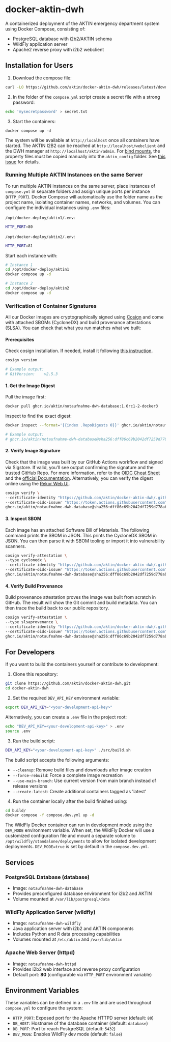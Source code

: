 # docker-aktin-dwh

A containerized deployment of the AKTIN emergency department system using Docker Compose, consisting of:
* PostgreSQL database with i2b2/AKTIN schema
* WildFly application server
* Apache2 reverse proxy with i2b2 webclient


## Installation for Users

1. Download the compose file:
```bash
curl -LO https://github.com/aktin/docker-aktin-dwh/releases/latest/download/compose.yml
```
2. In the folder of the `compose.yml` script create a secret file with a strong password:
```bash
echo 'mysecretpassword' > secret.txt
```
3. Start the containers:
```
docker compose up -d
```
The system will be available at `http://localhost` once all containers have started. The AKTIN I2B2 can be reached at  `http://localhost/webclient` and the DWH manager at `http://localhost/aktin/admin`. For [bind mounts](https://docs.docker.com/engine/storage/bind-mounts/), the property files must be copied manually into the `aktin_config` folder. See [this issue]([https://github.com/aktin/docker-aktin-dwh/issues/6](https://github.com/aktin/docker-aktin-dwh/issues/10)) for details.

### Running Multiple AKTIN Instances on the same Server

To run multiple AKTIN instances on the same server, place instances of `compose.yml` in separate folders and assign unique ports per instance (`HTTP_PORT`). Docker Compose will automatically use the folder name as the project name, isolating container names, networks, and volumes. You can configure the individual instances using `.env` files:

`/opt/docker-deploy/aktin1/.env`:
```bash
HTTP_PORT=80
```

`/opt/docker-deploy/aktin2/.env`:
```bash
HTTP_PORT=81
```

Start each instance with:

```bash
# Instance 1
cd /opt/docker-deploy/aktin1
docker compose up -d

# Instance 2
cd /opt/docker-deploy/aktin2
docker compose up -d
```

### Verification of Container Signatures
All our Docker images are cryptographically signed using [Cosign](https://docs.sigstore.dev/cosign/signing/overview/)  and come with attached SBOMs (CycloneDX) and build provenance attestations (SLSA). You can check that what you run matches what we built:

#### Prerequisites
Check cosign installation. If needed, install it following [this instruction](https://docs.sigstore.dev/cosign/system_config/installation/).
```bash
cosign version

# Example output:
# GitVersion:    v2.5.3
```

#### 1. Get the Image Digest
Pull the image first:
```bash
docker pull ghcr.io/aktin/notaufnahme-dwh-database:1.6rc1-2-docker3
```

Inspect to find the exact digest:
```bash
docker inspect --format='{{index .RepoDigests 0}}' ghcr.io/aktin/notaufnahme-dwh-database:1.6rc1-2-docker3

# Example output:
# ghcr.io/aktin/notaufnahme-dwh-database@sha256:dff86c69b2042df7259d778ab76799b95789e4cebd1a81fda1fd47444b724ecd
```

#### 2. Verify Image Signature
Check that the image was built by our GitHub Actions workflow and signed via Sigstore. If valid, you’ll see output confirming the signature and the trusted GitHub Repo. For more information, refer to the [OIDC Cheat Sheet](https://docs.sigstore.dev/quickstart/verification-cheat-sheet/) and the [official Documentation](https://docs.sigstore.dev/cosign/verifying/verify/). Alternatively, you can verify the digest online using the [Rekor Web UI](https://search.sigstore.dev/).
```bash
cosign verify \
--certificate-identity "https://github.com/aktin/docker-aktin-dwh/.github/workflows/build-deploy-docker.yml@refs/heads/main" \
--certificate-oidc-issuer "https://token.actions.githubusercontent.com" \
ghcr.io/aktin/notaufnahme-dwh-database@sha256:dff86c69b2042df7259d778ab76799b95789e4cebd1a81fda1fd47444b724ecd
```

#### 3. Inspect SBOM
Each image has an attached Software Bill of Materials. The following command prints the SBOM in JSON. This prints the CycloneDX SBOM in JSON. You can then parse it with SBOM tooling or import it into vulnerability scanners.
```bash
cosign verify-attestation \
--type cyclonedx \
--certificate-identity "https://github.com/aktin/docker-aktin-dwh/.github/workflows/build-deploy-docker.yml@refs/heads/main" \
--certificate-oidc-issuer "https://token.actions.githubusercontent.com" \
ghcr.io/aktin/notaufnahme-dwh-database@sha256:dff86c69b2042df7259d778ab76799b95789e4cebd1a81fda1fd47444b724ecd
```

#### 4. Verify Build Provenance
Build provenance attestation proves the image was built from scratch in GitHub. The result will show the Git commit and build metadata. You can then trace the build back to our public repository.
```bash
cosign verify-attestation \
--type slsaprovenance \
--certificate-identity "https://github.com/aktin/docker-aktin-dwh/.github/workflows/build-deploy-docker.yml@refs/heads/main" \
--certificate-oidc-issuer "https://token.actions.githubusercontent.com" \
ghcr.io/aktin/notaufnahme-dwh-database@sha256:dff86c69b2042df7259d778ab76799b95789e4cebd1a81fda1fd47444b724ecd
```

## For Developers
If you want to build the containers yourself or contribute to development:

1. Clone this repository:
```bash
git clone https://github.com/aktin/docker-aktin-dwh.git
cd docker-aktin-dwh 
```

2. Set the required `DEV_API_KEY` environment variable:
```bash
export DEV_API_KEY="<your-development-api-key>"
```

Alternatively, you can create a `.env` file in the project root:
```bash
echo "DEV_API_KEY=<your-development-api-key>" > .env
source .env
```

3. Run the build script:
```bash
DEV_API_KEY="<your-development-api-key>" ./src/build.sh
```

The build script accepts the following arguments:

* `--cleanup`: Remove build files and downloads after image creation
* `--force-rebuild`: Force a complete image recreation
* `--use-main-branch`: Use current version from main branch instead of release versions
* `--create-latest`: Create additional containers tagged as 'latest'

4. Run the container locally after the build finished using:
```bash
cd build/
docker compose -f compose.dev.yml up -d 
```

The WildFly Docker container can run in development mode using the `DEV_MODE` environment variable. When set, the WildFly Docker will use a customized configuration file and mount a separate volume to `/opt/wildfly/standalone/deployments` to allow for isolated development deployments. `DEV_MODE=true` is set by default in the `compose.dev.yml`.

## Services

### PostgreSQL Database (database)

* Image: `notaufnahme-dwh-database`
* Provides preconfigured database environment for i2b2 and AKTIN
* Volume mounted at `/var/lib/postgresql/data`

### WildFly Application Server (wildfly)

* Image: `notaufnahme-dwh-wildfly`
* Java application server with i2b2 and AKTIN components
* Includes Python and R data processing capabilities
* Volumes mounted at `/etc/aktin` and `/var/lib/aktin`

### Apache Web Server (httpd)

* Image: `notaufnahme-dwh-httpd`
* Provides i2b2 web interface and reverse proxy configuration
* Default port: **80** (configurable via `HTTP_PORT` environment variable)

## Environment Variables
These variables can be defined in a `.env` file and are used throughout `compose.yml` to configure the system:
- `HTTP_PORT`: Exposed port for the Apache HTTPD server (default: `80`)
- `DB_HOST`: Hostname of the database container (default: `database`)
- `DB_PORT`: Port to reach PostgreSQL (default: `5432`)
- `DEV_MODE`: Enables WildFly dev mode (default: `false`)
